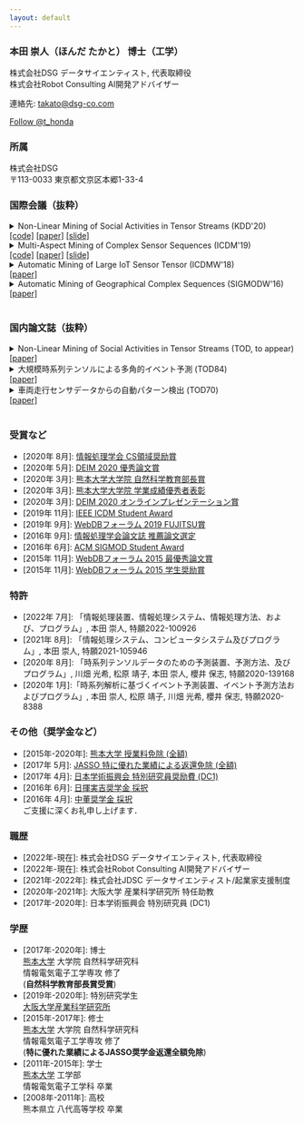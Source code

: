 ```yaml
---
layout: default
---
```


### 本田 崇人（ほんだ たかと） 博士（工学）
株式会社DSG
データサイエンティスト, 代表取締役  
株式会社Robot Consulting
AI開発アドバイザー

<!-- 大阪大学 産業科学研究所 特任助教   -->
連絡先: <takato@dsg-co.com>  
<!-- Twitter -->
<a href="https://twitter.com/t_honda?ref_src=twsrc%5Etfw" class="twitter-follow-button" data-show-count="false">Follow @t_honda</a><script async src="https://platform.twitter.com/widgets.js" charset="utf-8"></script>

### 所属
株式会社DSG  
〒113-0033
東京都文京区本郷1-33-4  

<!-- ### プロジェクト
- [車両走行データ解析](https://www.dm.sanken.osaka-u.ac.jp/industry/project_vehicle/)  
- [スマート工場プロジェクト](https://www.dm.sanken.osaka-u.ac.jp/industry/project_smart/)   -->

### 国際会議（抜粋）
<details>
<summary>
Non-Linear Mining of Social Activities in Tensor Streams (KDD'20)<br>
<a href="">[code]</a>
<a href="https://takatohonda.github.io/paper/paper-kdd20.pdf">[paper]</a>
<a href="">[slide]</a>
</summary>
Koki Kawabata, Yasuko Matsubara, Takato Honda, Yasushi Sakurai: <u>``Non-Linear Mining of Social Activities in Tensor Streams”</u>, In Proceedings of The 26th ACM SIGKDD Conference on Knowledge Discovery and Data Mining (KDD’20).
</details>

<details>
<summary>
Multi-Aspect Mining of Complex Sensor Sequences (ICDM'19)<br>
<a href="https://github.com/TakatoHonda/CubeMarker">[code]</a>
<a href="https://takatohonda.github.io/paper/paper-icdm19.pdf">[paper]</a>
<a href="https://takatohonda.github.io/slide/slide-icdm19.pdf">[slide]</a>
</summary>
Takato Honda, Yasuko Matsubara, Ryo Neyama, Mutsumi Abe, Yasushi Sakurai: <u>``Multi-Aspect Mining of Complex Sensor Sequences”</u>, IEEE International Conference on Data Mining (ICDM), pp. 299-308, Beijing, China, November 8-11, 2019 (Regular paper) (Acceptance ratio 9.08%).
</details>

<details>
<summary>
Automatic Mining of Large IoT Sensor Tensor (ICDMW'18)<br>
<a href="https://ieeexplore.ieee.org/document/8637498">[paper]</a>
</summary>
Takato Honda, Yasuko Matsubara, Yasushi Sakurai: <u>``Automatic Mining of Large IoT Sensor Tensor"</u>, IEEE International Conference on Data Mining (ICDM) Ph.D. Forum, Singapore, November 17-20, 2018.
</details>

<details>
<summary>
Automatic Mining of Geographical Complex Sequences (SIGMODW'16)<br>
<a href="https://dl.acm.org/citation.cfm?doid=2926693.2929903">[paper]</a>
</summary>
Takato Honda: <u>``TrailMarker: Automatic Mining of Geographical Complex Sequences"</u>, ACM SIGMOD International Conference on Management of Data (SIGMOD), Ph.D. Symposium, San Francisco, USA, June 2016. 
</details>
<br>

### 国内論文誌（抜粋）
<details>
<summary>
Non-Linear Mining of Social Activities in Tensor Streams (TOD, to appear)<br>
<a href="https://ipsj.ixsq.nii.ac.jp/ej/index.php?active_action=repository_view_main_item_detail&page_id=13&block_id=8&item_id=202955&item_no=1">[paper]</a>
</summary>
Koki Kawabata, Yasuko Matsubara, Takato Honda and Yasushi Sakurai: “Non-Linear Mining of Social Activities in Tensor Streams”, 情報処理学会論文誌:データベース, to appear.
</details>

<details>
<summary>
大規模時系列テンソルによる多角的イベント予測 (TOD84)<br>
<a href="https://ipsj.ixsq.nii.ac.jp/ej/index.php?active_action=repository_view_main_item_detail&page_id=13&block_id=8&item_id=202955&item_no=1">[paper]</a>
</summary>
本田 崇人, 松原 靖子, 川畑 光希, 櫻井 保志: “大規模時系列テンソルによる多角的イベント予測”, 情報処理学会論文誌:データベース, Vol. 13, No. 1, pp. 8-19, 2020年1月.
</details>

<details>
<summary>
車両走行センサデータからの自動パターン検出 (TOD70)<br>
<a href="https://ipsj.ixsq.nii.ac.jp/ej/?action=pages_view_main&active_action=repository_view_main_item_detail&item_id=174796&item_no=1&page_id=13&block_id=8">[paper]</a>
</summary>
本田 崇人, 松原 靖子, 根山 亮, 櫻井 保志: “車両走行センサデータからの自動パターン検出”, 情報処理学会論文誌:データベース, Vol. 9, No. 3, pp. 1-13, 2016年9月.
</details><br>

### 受賞など
- \[2020年 8月\]: [情報処理学会 CS領域奨励賞](https://www.ipsj.or.jp/award/cs-award-2020.html)
- \[2020年 5月\]: [DEIM 2020 優秀論文賞](https://db-event.jpn.org/deim2020/post/awards.html)  
- \[2020年 3月\]: [熊本大学大学院 自然科学教育部長賞](https://takatohonda.github.io/jp)  
 - \[2020年 3月\]: [熊本大学大学院 学業成績優秀者表彰](https://takatohonda.github.io/jp)  
- \[2020年 3月\]: [DEIM 2020 オンラインプレゼンテーション賞](https://db-event.jpn.org/deim2020/post/awards.html)  
- \[2019年 11月\]: [IEEE ICDM Student Award](https://takatohonda.github.io/jp)  
- \[2019年 9月\]: [WebDBフォーラム 2019 FUJITSU賞](https://db-event.jpn.org/webdbf2019/award.html)  
- \[2016年 9月\]: [情報処理学会論文誌 推薦論文選定](https://ipsj.ixsq.nii.ac.jp/ej/?action=pages_view_main&active_action=repository_view_main_item_detail&item_id=174796&item_no=1&page_id=13&block_id=8)  
- \[2016年 6月\]: [ACM SIGMOD Student Award](https://takatohonda.github.io/jp)  
- \[2015年 11月\]: [WebDBフォーラム 2015 最優秀論文賞](https://www.ipsj.or.jp/award/webdb-award2.html)  
- \[2015年 11月\]: [WebDBフォーラム 2015 学生奨励賞](https://db-event.jpn.org/webdbf2015/award.php)  

### 特許
<!-- - \[2022年 4月\]: 「情報処理システム、コンピュータシステム及びプログラム」, 本田 崇人, 特願2021-105946   -->
- \[2022年 7月\]: 「情報処理装置、情報処理システム、情報処理方法、および、プログラム」, 本田 崇人, 特願2022-100926  
- \[2021年 8月\]: 「情報処理システム、コンピュータシステム及びプログラム」, 本田 崇人, 特願2021-105946  
- \[2020年 8月\]: 「時系列テンソルデータのための予測装置、予測方法、及びプログラム」,
川畑 光希, 松原 靖子, 本田 崇人, 櫻井 保志,
特願2020-139168  
- \[2020年 1月\]:「時系列解析に基づくイベント予測装置、イベント予測方法およびプログラム」,
本田 崇人, 松原 靖子, 川畑 光希, 櫻井 保志,
特願2020-8388  

### その他（奨学金など）
- \[2015年-2020年\]: [熊本大学 授業料免除 (全額)](https://takatohonda.github.io/jp)  
- \[2017年 5月\]: [JASSO 特に優れた業績による返還免除 (全額)](https://www.jasso.go.jp/shogakukin/taiyochu/gyosekimenjyo/index.html)  
- \[2017年 4月\]: [日本学術振興会 特別研究員奨励費 (DC1)](https://www.jsps.go.jp/j-pd/pd_gaiyo.html)  
- \[2016年 6月\]: [日揮実吉奨学金 採択](http://www.jgcs.or.jp)  
- \[2016年 4月\]: [中董奨学金 採択](https://www.nakashima-foundation.org/scholarship/)  
ご支援に深くお礼申し上げます．  

### 職歴
- \[2022年-現在\]: 株式会社DSG データサイエンティスト, 代表取締役
- \[2022年-現在\]: 株式会社Robot Consulting AI開発アドバイザー
- \[2021年-2022年\]: 株式会社JDSC データサイエンティスト/起業家支援制度
- \[2020年-2021年\]: 大阪大学 産業科学研究所 特任助教
- \[2017年-2020年\]: 日本学術振興会 特別研究員 (DC1)

### 学歴
- \[2017年-2020年\]: 博士  
    [熊本大学](https://www.kumamoto-u.ac.jp/) 大学院 自然科学研究科  
    情報電気電子工学専攻 修了  
    (**自然科学教育部長賞受賞**)
- \[2019年-2020年\]: 特別研究学生  
    [大阪大学産業科学研究所](https://www.sanken.osaka-u.ac.jp)  
- \[2015年-2017年\]: 修士  
    [熊本大学](https://www.kumamoto-u.ac.jp/) 大学院 自然科学研究科  
    情報電気電子工学専攻 修了  
    (**特に優れた業績によるJASSO奨学金返還全額免除**)
- \[2011年-2015年\]: 学士  
    [熊本大学](https://www.kumamoto-u.ac.jp/) 工学部  
    情報電気電子工学科 卒業  
- \[2008年-2011年\]: 高校  
    熊本県立 八代高等学校 卒業  
